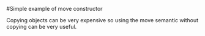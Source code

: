 #Simple example of move constructor 

Copying objects can be very expensive so using the move semantic without copying can be very useful.